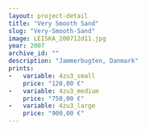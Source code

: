 ```yaml
---
layout: project-detail
title: "Very Smooth Sand"
slug: "Very-Smooth-Sand"
image: LEISKA_200712d11.jpg
year: 2007
archive_id: ""
description: "Jammerbugten, Danmark"
prints:
-   variable: 4zu3_small
    price: "120,00 €"
-   variable: 4zu3_medium
    price: "750,00 €"
-   variable: 4zu3_large
    price: "900,00 €"
---
```

